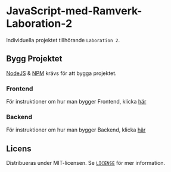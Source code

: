 # JavaScript-med-Ramverk-Laboration-2

Individuella projektet tillhörande `Laboration 2`.

## Bygg Projektet

[NodeJS](https://nodejs.org/en/) & [NPM](https://www.npmjs.com/) krävs för att bygga projektet.

### Frontend

För instruktioner om hur man bygger Frontend, klicka [här](/frontend/README.md)

### Backend

För instruktioner om hur man bygger Backend, klicka [här](/backend/README.md)

## Licens

Distribueras under MIT-licensen. Se [`LICENSE`](LICENSE) för mer information.
